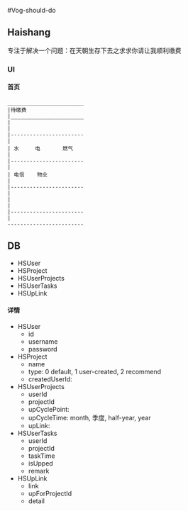 #Vog-should-do

## Haishang
专注于解决一个问题：在天朝生存下去之求求你请让我顺利缴费

### UI

#### 首页

```
________________________
|待缴费
|_______________________
|
|
|-----------------------
|
| 水		电		燃气
|
|-----------------------
|
| 电信	物业	
|
|-----------------------
|
|
|
|-----------------------
|
------------------------
```


## DB


- HSUser
- HSProject
- HSUserProjects
- HSUserTasks
- HSUpLink

  
#### 详情
- HSUser
	- id
	- username
	- password
- HSProject
	- name
	- type: 0 default, 1 user-created, 2 recommend
	- createdUserId:
- HSUserProjects
	- userId
	- projectId
	- upCyclePoint:
	- upCycleTime: month, 季度, half-year, year
	- upLink:
- HSUserTasks
	- userId
	- projectId
	- taskTime
	- isUpped
	- remark
- HSUpLink
	- link
	- upForProjectId
	- detail
